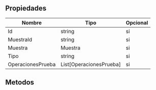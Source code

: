 ## Propiedades
|Nombre|Tipo|Opcional|
|---|---|---|
|Id|string|si|
|MuestraId|string|si|
|Muestra|Muestra|si|
|Tipo|string|si|
|OperacionesPrueba|List[OperacionesPrueba]|si|

## Metodos
